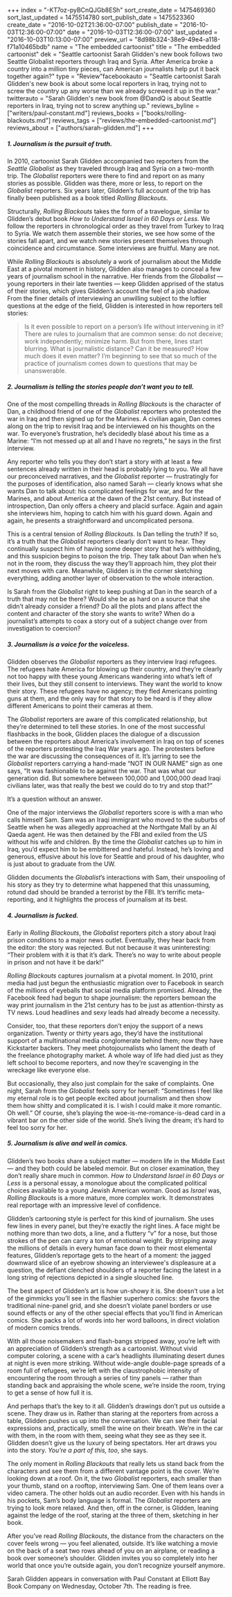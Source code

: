 +++
index = "-KT7oz-pyBCnQJGb8ESh"
sort_create_date = 1475469360
sort_last_updated = 1475514780
sort_publish_date = 1475523360
create_date = "2016-10-02T21:36:00-07:00"
publish_date = "2016-10-03T12:36:00-07:00"
date = "2016-10-03T12:36:00-07:00"
last_updated = "2016-10-03T10:13:00-07:00"
preview_url = "8d98b324-38e9-49e4-a118-f71a10465bdb"
name = "The embedded cartoonist"
title = "The embedded cartoonist"
dek = "Seattle cartoonist Sarah Glidden's new book follows two Seattle Globalist reporters through Iraq and Syria. After America broke a country into a million tiny pieces, can American journalists help put it back together again?"
type = "Review"facebookauto = "Seattle cartoonist Sarah Glidden's new book is about some local reporters in Iraq, trying not to screw the country up any worse than we already screwed it up in the war."
twitterauto = "Sarah Glidden's new book from @DandQ is about Seattle reporters in Iraq, trying not to screw anything up."
reviews_byline = ["writers/paul-constant.md"]
reviews_books = ["books/rolling-blackouts.md"]
reviews_tags = ["reviews/the-embedded-cartoonist.md"]
reviews_about = ["authors/sarah-glidden.md"]
+++

<p class="noindent"><h5> 1. Journalism is the pursuit of truth. </h5></p>

In 2010, cartoonist Sarah Glidden accompanied two reporters from the *Seattle Globalist* as they traveled through Iraq and Syria on a two-month trip. The *Globalist* reporters were there to find and report on as many stories as possible. Glidden was there, more or less, to report on the *Globalist* reporters. Six years later, Glidden’s full account of the trip has finally been published as a book titled *Rolling Blackouts*. 

Structurally, *Rolling Blackouts* takes the form of a travelogue, similar to Glidden’s debut book *How to Understand Israel in 60 Days or Less*. We follow the reporters in chronological order as they travel from Turkey to Iraq to Syria. We watch them assemble their stories, we see how some of the stories fall apart, and we watch new stories present themselves through coincidence and circumstance. Some interviews are fruitful. Many are not.

While *Rolling Blackouts* is absolutely a work of journalism about the Middle East at a pivotal moment in history, Glidden also manages to conceal a few years of journalism school in the narrative. Her friends from the *Globalist* — young reporters in their late twenties — keep Glidden apprised of the status of their stories, which gives Glidden’s account the feel of a job shadow. From the finer details of interviewing an unwilling subject to the loftier questions at the edge of the field, Glidden is interested in how reporters tell stories:

<blockquote>Is it even possible to report on a person’s life without intervening in it? There are rules to journalism that are common sense: do not deceive; work independently; minimize harm. But from there, lines start blurring. What is journalistic distance? Can it be measured? How much does it even matter? I’m beginning to see that so much of the practice of journalism comes down to questions that may be unanswerable.</blockquote>

<p class="noindent"><h5> 2. Journalism is telling the stories people don’t want you to tell. </h5></p>

One of the most compelling threads in *Rolling Blackouts* is the character of Dan, a childhood friend of one of the *Globalist* reporters who protested the war in Iraq and then signed up for the Marines. A civilian again, Dan comes along on the trip to revisit Iraq and be interviewed on his thoughts on the war. To everyone’s frustration, he’s decidedly blasé about his time as a Marine: “I’m not messed up at all and I have no regrets,” he says in the first interview.

Any reporter who tells you they don’t start a story with at least a few sentences already written in their head is probably lying to you. We all have our preconceived narratives, and the *Globalist* reporter — frustratingly for the purposes of identification, also named Sarah — clearly knows what she wants Dan to talk about: his complicated feelings for war, and for the Marines, and about America at the dawn of the 21st century. But instead of introspection, Dan only offers a cheery and placid surface. Again and again she interviews him, hoping to catch him with his guard down. Again and again, he presents a straightforward and uncomplicated persona.

This is a central tension of *Rolling Blackouts*. Is Dan telling the truth? If so, it’s a truth that the *Globalist* reporters clearly don’t want to hear. They continually suspect him of having some deeper story that he’s withholding, and this suspicion begins to poison the trip. They talk about Dan when he’s not in the room, they discuss the way they’ll approach him, they plot their next moves with care. Meanwhile, Glidden is in the corner sketching everything, adding another layer of observation to the whole interaction.

Is Sarah from the *Globalist* right to keep pushing at Dan in the search of a truth that may not be there? Would she be as hard on a source that she didn’t already consider a friend? Do all the plots and plans affect the content and character of the story she wants to write? When do a journalist’s attempts to coax a story out of a subject change over from investigation to coercion?

<p class="noindent"><h5> 3. Journalism is a voice for the voiceless. </h5></p>

Glidden observes the *Globalist* reporters as they interview Iraqi refugees. The refugees hate America for blowing up their country, and they’re clearly not too happy with these young Americans wandering into what’s left of their lives, but they still consent to interviews. They want the world to know their story. These refugees have no agency; they fled Americans pointing guns at them, and the only way for that story to be heard is if they allow different Americans to point their cameras at them.

The *Globalist* reporters are aware of this complicated relationship, but they’re determined to tell these stories. In one of the most successful flashbacks in the book, Glidden places the dialogue of a discussion between the reporters about America’s involvement in Iraq on top of scenes of the reporters protesting the Iraq War years ago. The protesters before the war are discussing the consequences of it. It’s jarring to see the *Globalist* reporters carrying a hand-made “NOT IN OUR NAME” sign as one says, “It was fashionable to be against the war. That was what our generation did. But somewhere between 100,000 and 1,000,000 dead Iraqi civilians later, was that really the best we could do to try and stop that?” 

It’s a question without an answer.

One of the major interviews the *Globalist* reporters score is with a man who calls himself Sam. Sam was an Iraqi immigrant who moved to the suburbs of Seattle when he was allegedly approached at the Northgate Mall by an Al Qaeda agent. He was then detained by the FBI and exiled from the US without his wife and children. By the time the *Globalist* catches up to him in Iraq, you’d expect him to be embittered and hateful. Instead, he’s loving and generous, effusive about his love for Seattle and proud of his daughter, who is just about to graduate from the UW.

Glidden documents the *Globalist*’s interactions with Sam, their unspooling of his story as they try to determine what happened that this unassuming, rotund dad should be branded a terrorist by the FBI. It’s terrific meta-reporting, and it highlights the process of journalism at its best.

<p class="noindent"><h5> 4. Journalism is fucked. </h5></p>

Early in *Rolling Blackouts*, the *Globalist* reporters pitch a story about Iraqi prison conditions to a major news outlet. Eventually, they hear back from the editor: the story was rejected. But not because it was uninteresting: “Their problem with it is that it’s dark. There’s no way to write about people in prison and not have it be dark!”

*Rolling Blackouts* captures journalism at a pivotal moment. In 2010, print media had just begun the enthusiastic migration over to Facebook in search of the millions of eyeballs that social media platform promised. Already, the Facebook feed had begun to shape journalism: the reporters bemoan the way print journalism in the 21st century has to be just as attention-thirsty as TV news. Loud headlines and sexy leads had already become a necessity.

Consider, too, that these reporters don’t enjoy the support of a news organization. Twenty or thirty years ago, they’d have the institutional support of a multinational media conglomerate behind them; now they have Kickstarter backers. They meet photojournalists who lament the death of the freelance photography market. A whole way of life had died just as they left school to become reporters, and now they’re scavenging in the wreckage like everyone else.

But occasionally, they also just complain for the sake of complaints. One night, Sarah from the *Globalist* feels sorry for herself: “Sometimes I feel like my eternal role is to get people excited about journalism and then show them how shitty and complicated it is. I wish I could make it more romantic. Oh well.” Of course, she’s playing the woe-is-me-romance-is-dead card in a vibrant bar on the other side of the world. She’s living the dream; it’s hard to feel too sorry for her.

<p class="noindent"><h5> 5. Journalism is alive and well in comics. </h5></p>

Glidden’s two books share a subject matter — modern life in the Middle East — and they both could be labeled memoir. But on closer examination, they don’t really share much in common. *How to Understand Israel in 60 Days or Less* is a personal essay, a monologue about the complicated political choices available to a young Jewish American woman. Good as *Israel* was, *Rolling Blackouts* is a more mature, more complex work. It demonstrates real reportage with an impressive level of confidence. 

Glidden’s cartooning style is perfect for this kind of journalism. She uses few lines in every panel, but they’re exactly the right lines. A face might be nothing more than two dots, a line, and a fluttery “v” for a nose, but those strokes of the pen can carry a ton of emotional weight. By stripping away the millions of details in every human face down to their most elemental features, Glidden’s reportage gets to the heart of a moment: the jagged downward slice of an eyebrow showing an interviewee's displeasure at a question, the defiant clenched shoulders of a reporter facing the latest in a long string of rejections depicted in a single slouched line.

The best aspect of Glidden’s art is how un-showy it is. She doesn’t use a lot of the gimmicks you’ll see in the flashier superhero comics: she favors the traditional nine-panel grid, and she doesn’t violate panel borders or use sound effects or any of the other special effects that you’ll find in American comics. She packs a lot of words into her word balloons, in direct violation of modern comics trends.

With all those noisemakers and flash-bangs stripped away, you’re left with an appreciation of Glidden’s strength as a cartoonist. Without vivid computer coloring, a scene with a car’s headlights illuminating desert dunes at night is even more striking. Without wide-angle double-page spreads of a room full of refugees, we’re left with the claustrophobic intensity of encountering the room through a series of tiny panels — rather than standing back and appraising the whole scene, we’re inside the room, trying to get a sense of how full it is. 

And perhaps that’s the key to it all. Glidden’s drawings don’t put us outside a scene. They draw us in. Rather than staring at the reporters from across a table, Glidden pushes us up into the conversation. We can see their facial expressions and, practically, smell the wine on their breath. We’re in the car with them, in the room with them, seeing what they see as they see it. Glidden doesn’t give us the luxury of being spectators. Her art draws you into the story. *You’re a part of this, too*, she says.

The only moment in *Rolling Blackouts* that really lets us stand back from the characters and see them from a different vantage point is the cover. We’re looking down at a roof. On it, the two *Globalist* reporters, each smaller than your thumb, stand on a rooftop, interviewing Sam. One of them leans over a video camera. The other holds out an audio recorder. Even with his hands in his pockets, Sam’s body language is formal. The *Globalist* reporters are trying to look more relaxed. And then, off in the corner, is Glidden, leaning against the ledge of the roof, staring at the three of them, sketching in her book. 

After you’ve read *Rolling Blackouts*, the distance from the characters on the cover feels wrong — you feel alienated, outside. It’s like watching a movie on the back of a seat two rows ahead of you on an airplane, or reading a book over someone’s shoulder. Glidden invites you so completely into her world that once you’re outside again, you don’t recognize yourself anymore.

<p class="footer">Sarah Glidden appears in conversation with Paul Constant at Elliott Bay Book Company on Wednesday, October 7th. The reading is free.</p>

